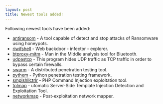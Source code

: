 ```yaml
---
layout: post
title: Newest tools added!
---
```


Following newest tools have been added:

* [antiransom](http://www.security-projects.com/?Anti_Ransom___Download) - A tool capable of detect and stop attacks of Ransomware using honeypots.
* [riwifshell](https://github.com/graniet/riwifshell) - Web backdoor - infector - explorer.
* [btproxy-mitm](https://github.com/conorpp/btproxy) - Man in the Middle analysis tool for Bluetooth.
* [udpastcp](https://github.com/Hello71/udpastcp) - This program hides UDP traffic as TCP traffic in order to bypass certain firewalls.
* [swarm](https://github.com/Arvin-X/swarm) - A distributed penetration testing tool.
* [pythem](https://github.com/m4n3dw0lf/PytheM) - Python penetration testing framework.
* [smplshllctrlr](https://github.com/z0noxz/smplshllctrlr) - PHP Command Injection exploitation tool.
* [tplmap](https://github.com/epinna/tplmap) - utomatic Server-Side Template Injection Detection and Exploitation Tool.
* [networkmap](https://github.com/lorenzog/NetworkMap) - Post-exploitation network mapper.